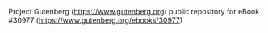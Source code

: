 Project Gutenberg (https://www.gutenberg.org) public repository for eBook #30977 (https://www.gutenberg.org/ebooks/30977)
